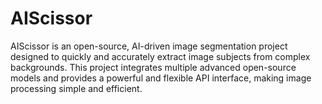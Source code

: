 # AIScissor
AIScissor is an open-source, AI-driven image segmentation project designed to quickly and accurately extract image subjects from complex backgrounds. This project integrates multiple advanced open-source models and provides a powerful and flexible API interface, making image processing simple and efficient.

